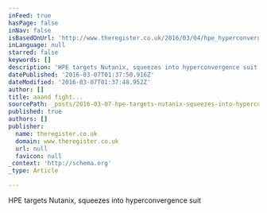 ```yaml
---
inFeed: true
hasPage: false
inNav: false
isBasedOnUrl: 'http://www.theregister.co.uk/2016/03/04/hpe_hyperconvergence_play_announced/'
inLanguage: null
starred: false
keywords: []
description: 'HPE targets Nutanix, squeezes into hyperconvergence suit'
datePublished: '2016-03-07T01:37:50.916Z'
dateModified: '2016-03-07T01:37:48.952Z'
author: []
title: aaand fight...
sourcePath: _posts/2016-03-07-hpe-targets-nutanix-squeezes-into-hyperconvergence-suit.md
published: true
authors: []
publisher:
  name: theregister.co.uk
  domain: www.theregister.co.uk
  url: null
  favicon: null
_context: 'http://schema.org'
_type: Article

---
```

HPE targets Nutanix, squeezes into hyperconvergence suit
